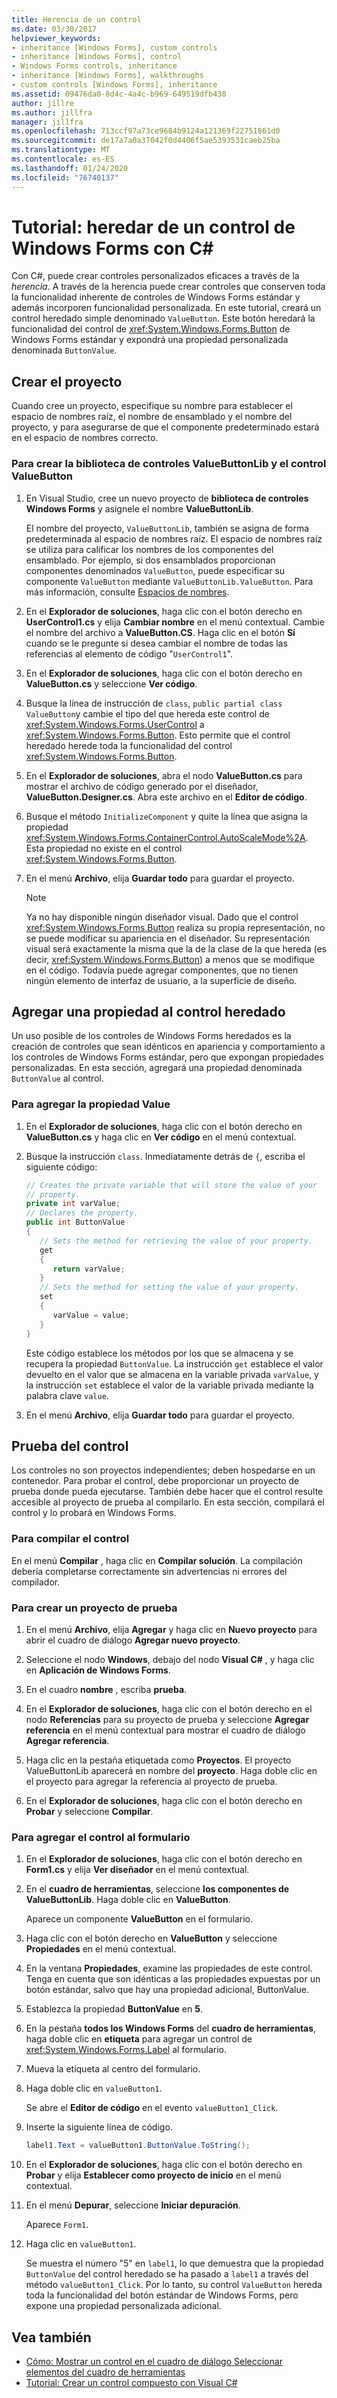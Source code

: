 ```yaml
---
title: Herencia de un control
ms.date: 03/30/2017
helpviewer_keywords:
- inheritance [Windows Forms], custom controls
- inheritance [Windows Forms], control
- Windows Forms controls, inheritance
- inheritance [Windows Forms], walkthroughs
- custom controls [Windows Forms], inheritance
ms.assetid: 09476da0-8d4c-4a4c-b969-649519dfb438
author: jillre
ms.author: jillfra
manager: jillfra
ms.openlocfilehash: 713ccf97a73ce9684b9124a121369f22751861d0
ms.sourcegitcommit: de17a7a0a37042f0d4406f5ae5393531caeb25ba
ms.translationtype: MT
ms.contentlocale: es-ES
ms.lasthandoff: 01/24/2020
ms.locfileid: "76740137"
---
```

# <a name="walkthrough-inherit-from-a-windows-forms-control-with-c"></a>Tutorial: heredar de un control de Windows Forms con C\#

Con C#, puede crear controles personalizados eficaces a través de la *herencia*. A través de la herencia puede crear controles que conserven toda la funcionalidad inherente de controles de Windows Forms estándar y además incorporen funcionalidad personalizada. En este tutorial, creará un control heredado simple denominado `ValueButton`. Este botón heredará la funcionalidad del control de <xref:System.Windows.Forms.Button> de Windows Forms estándar y expondrá una propiedad personalizada denominada `ButtonValue`.

## <a name="create-the-project"></a>Crear el proyecto

Cuando cree un proyecto, especifique su nombre para establecer el espacio de nombres raíz, el nombre de ensamblado y el nombre del proyecto, y para asegurarse de que el componente predeterminado estará en el espacio de nombres correcto.

### <a name="to-create-the-valuebuttonlib-control-library-and-the-valuebutton-control"></a>Para crear la biblioteca de controles ValueButtonLib y el control ValueButton

1. En Visual Studio, cree un nuevo proyecto de **biblioteca de controles Windows Forms** y asígnele el nombre **ValueButtonLib**.

     El nombre del proyecto, `ValueButtonLib`, también se asigna de forma predeterminada al espacio de nombres raíz. El espacio de nombres raíz se utiliza para calificar los nombres de los componentes del ensamblado. Por ejemplo, si dos ensamblados proporcionan componentes denominados `ValueButton`, puede especificar su componente `ValueButton` mediante `ValueButtonLib.ValueButton`. Para más información, consulte [Espacios de nombres](../../../csharp/programming-guide/namespaces/index.md).

2. En el **Explorador de soluciones**, haga clic con el botón derecho en **UserControl1.cs** y elija **Cambiar nombre** en el menú contextual. Cambie el nombre del archivo a **ValueButton.CS**. Haga clic en el botón **Sí** cuando se le pregunte si desea cambiar el nombre de todas las referencias al elemento de código "`UserControl1`".

3. En el **Explorador de soluciones**, haga clic con el botón derecho en **ValueButton.cs** y seleccione **Ver código**.

4. Busque la línea de instrucción de `class`, `public partial class ValueButton`y cambie el tipo del que hereda este control de <xref:System.Windows.Forms.UserControl> a <xref:System.Windows.Forms.Button>. Esto permite que el control heredado herede toda la funcionalidad del control <xref:System.Windows.Forms.Button>.

5. En el **Explorador de soluciones**, abra el nodo **ValueButton.cs** para mostrar el archivo de código generado por el diseñador, **ValueButton.Designer.cs**. Abra este archivo en el **Editor de código**.

6. Busque el método `InitializeComponent` y quite la línea que asigna la propiedad <xref:System.Windows.Forms.ContainerControl.AutoScaleMode%2A>. Esta propiedad no existe en el control <xref:System.Windows.Forms.Button>.

7. En el menú **Archivo**, elija **Guardar todo** para guardar el proyecto.

    > [!NOTE]
    > Ya no hay disponible ningún diseñador visual. Dado que el control <xref:System.Windows.Forms.Button> realiza su propia representación, no se puede modificar su apariencia en el diseñador. Su representación visual será exactamente la misma que la de la clase de la que hereda (es decir, <xref:System.Windows.Forms.Button>) a menos que se modifique en el código. Todavía puede agregar componentes, que no tienen ningún elemento de interfaz de usuario, a la superficie de diseño.

## <a name="add-a-property-to-your-inherited-control"></a>Agregar una propiedad al control heredado

Un uso posible de los controles de Windows Forms heredados es la creación de controles que sean idénticos en apariencia y comportamiento a los controles de Windows Forms estándar, pero que expongan propiedades personalizadas. En esta sección, agregará una propiedad denominada `ButtonValue` al control.

### <a name="to-add-the-value-property"></a>Para agregar la propiedad Value

1. En el **Explorador de soluciones**, haga clic con el botón derecho en **ValueButton.cs** y haga clic en **Ver código** en el menú contextual.

2. Busque la instrucción `class`. Inmediatamente detrás de `{`, escriba el siguiente código:

    ```csharp
    // Creates the private variable that will store the value of your
    // property.
    private int varValue;
    // Declares the property.
    public int ButtonValue
    {
       // Sets the method for retrieving the value of your property.
       get
       {
          return varValue;
       }
       // Sets the method for setting the value of your property.
       set
       {
          varValue = value;
       }
    }
    ```

     Este código establece los métodos por los que se almacena y se recupera la propiedad `ButtonValue`. La instrucción `get` establece el valor devuelto en el valor que se almacena en la variable privada `varValue`, y la instrucción `set` establece el valor de la variable privada mediante la palabra clave `value`.

3. En el menú **Archivo**, elija **Guardar todo** para guardar el proyecto.

## <a name="test-the-control"></a>Prueba del control

Los controles no son proyectos independientes; deben hospedarse en un contenedor. Para probar el control, debe proporcionar un proyecto de prueba donde pueda ejecutarse. También debe hacer que el control resulte accesible al proyecto de prueba al compilarlo. En esta sección, compilará el control y lo probará en Windows Forms.

### <a name="to-build-your-control"></a>Para compilar el control

En el menú **Compilar** , haga clic en **Compilar solución**. La compilación debería completarse correctamente sin advertencias ni errores del compilador.

### <a name="to-create-a-test-project"></a>Para crear un proyecto de prueba

1. En el menú **Archivo**, elija **Agregar** y haga clic en **Nuevo proyecto** para abrir el cuadro de diálogo **Agregar nuevo proyecto**.

2. Seleccione el nodo **Windows**, debajo del nodo **Visual C#** , y haga clic en **Aplicación de Windows Forms**.

3. En el cuadro **nombre** , escriba **prueba**.

4. En el **Explorador de soluciones**, haga clic con el botón derecho en el nodo **Referencias** para su proyecto de prueba y seleccione **Agregar referencia** en el menú contextual para mostrar el cuadro de diálogo **Agregar referencia**.

5. Haga clic en la pestaña etiquetada como **Proyectos**. El proyecto ValueButtonLib aparecerá en nombre del **proyecto**. Haga doble clic en el proyecto para agregar la referencia al proyecto de prueba.

6. En el **Explorador de soluciones**, haga clic con el botón derecho en **Probar** y seleccione **Compilar**.

### <a name="to-add-your-control-to-the-form"></a>Para agregar el control al formulario

1. En el **Explorador de soluciones**, haga clic con el botón derecho en **Form1.cs** y elija **Ver diseñador** en el menú contextual.

2. En el **cuadro de herramientas**, seleccione **los componentes de ValueButtonLib**. Haga doble clic en **ValueButton**.

     Aparece un componente **ValueButton** en el formulario.

3. Haga clic con el botón derecho en **ValueButton** y seleccione **Propiedades** en el menú contextual.

4. En la ventana **Propiedades**, examine las propiedades de este control. Tenga en cuenta que son idénticas a las propiedades expuestas por un botón estándar, salvo que hay una propiedad adicional, ButtonValue.

5. Establezca la propiedad **ButtonValue** en **5**.

6. En la pestaña **todos los Windows Forms** del **cuadro de herramientas**, haga doble clic en **etiqueta** para agregar un control de <xref:System.Windows.Forms.Label> al formulario.

7. Mueva la etiqueta al centro del formulario.

8. Haga doble clic en `valueButton1`.

     Se abre el **Editor de código** en el evento `valueButton1_Click`.

9. Inserte la siguiente línea de código.

    ```csharp
    label1.Text = valueButton1.ButtonValue.ToString();
    ```

10. En el **Explorador de soluciones**, haga clic con el botón derecho en **Probar** y elija **Establecer como proyecto de inicio** en el menú contextual.

11. En el menú **Depurar**, seleccione **Iniciar depuración**.

     Aparece `Form1`.

12. Haga clic en `valueButton1`.

     Se muestra el número "5" en `label1`, lo que demuestra que la propiedad `ButtonValue` del control heredado se ha pasado a `label1` a través del método `valueButton1_Click`. Por lo tanto, su control `ValueButton` hereda toda la funcionalidad del botón estándar de Windows Forms, pero expone una propiedad personalizada adicional.

## <a name="see-also"></a>Vea también

- [Cómo: Mostrar un control en el cuadro de diálogo Seleccionar elementos del cuadro de herramientas](how-to-display-a-control-in-the-choose-toolbox-items-dialog-box.md)
- [Tutorial: Crear un control compuesto con Visual C#](walkthrough-authoring-a-composite-control-with-visual-csharp.md)
